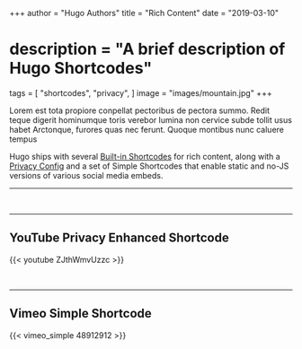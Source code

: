 +++
author = "Hugo Authors"
title = "Rich Content"
date = "2019-03-10"
# description = "A brief description of Hugo Shortcodes"
tags = [
    "shortcodes",
    "privacy",
]
image = "images/mountain.jpg"
+++

Lorem est tota propiore conpellat pectoribus de
pectora summo. Redit teque digerit hominumque toris verebor lumina non cervice
subde tollit usus habet Arctonque, furores quas nec ferunt. Quoque montibus nunc
caluere tempus<!--more-->

Hugo ships with several [Built-in Shortcodes](https://gohugo.io/content-management/shortcodes/#use-hugo-s-built-in-shortcodes) for rich content, along with a [Privacy Config](https://gohugo.io/about/hugo-and-gdpr/) and a set of Simple Shortcodes that enable static and no-JS versions of various social media embeds.
<!--more-->
---

<br>

---

## YouTube Privacy Enhanced Shortcode

{{< youtube ZJthWmvUzzc >}}

<br>



---

## Vimeo Simple Shortcode

{{< vimeo_simple 48912912 >}}
